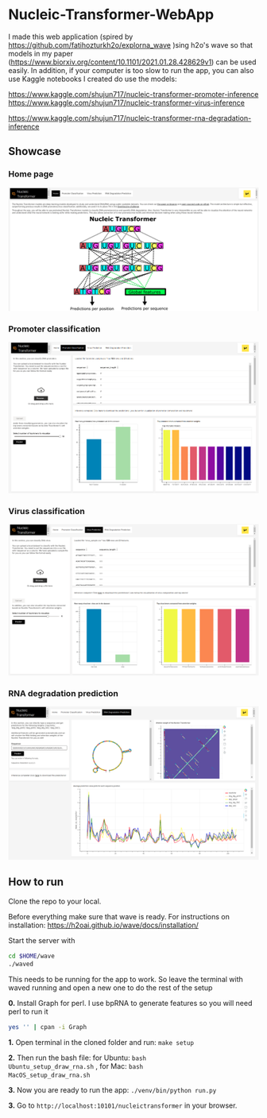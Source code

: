# Nucleic-Transformer-WebApp



I made this web application (spired by https://github.com/fatihozturkh2o/explorna_wave
)sing h2o's wave so that models in my paper (https://www.biorxiv.org/content/10.1101/2021.01.28.428629v1) can be used easily. In addition, if your computer is too slow to run the app, you can also use Kaggle notebooks I created do use the models:

https://www.kaggle.com/shujun717/nucleic-transformer-promoter-inference
https://www.kaggle.com/shujun717/nucleic-transformer-virus-inference

https://www.kaggle.com/shujun717/nucleic-transformer-rna-degradation-inference

## Showcase

### Home page
![home_page](https://github.com/Shujun-He/Nucleic-Transformer-WebApp/blob/main/files/home_page.png)

### Promoter classification
![Promoter](https://github.com/Shujun-He/Nucleic-Transformer-WebApp/blob/main/files/promoter_page.png)

### Virus classification
![Virus](https://github.com/Shujun-He/Nucleic-Transformer-WebApp/blob/main/files/virus_page.png)

### RNA degradation prediction
![RNA degradation](https://github.com/Shujun-He/Nucleic-Transformer-WebApp/blob/main/files/rna_page.png)





## How to run
Clone the repo to your local.

Before everything make sure that wave is ready. 
For instructions on installation: https://h2oai.github.io/wave/docs/installation/ 

Start the server with

```bash
cd $HOME/wave
./waved
```

This needs to be running for the app to work. So leave the terminal with waved running and open a new one to do the rest of the setup

**0.** Install Graph for perl. I use bpRNA to generate features so you will need perl to run it

```bash
yes '' | cpan -i Graph
```

**1.** Open terminal in the cloned folder and run: <code>make setup</code>

**2.** Then run the bash file: for Ubuntu: <code>bash Ubuntu_setup_draw_rna.sh</code> , for Mac: <code>bash MacOS_setup_draw_rna.sh</code>

**3.** Now you are ready to run the app: <code>./venv/bin/python run.py</code>   

**3.** Go to <code>http://localhost:10101/nucleictransformer</code> in your browser.
